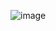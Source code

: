 ![image](https://github.com/Vitor-ext/CocaCola-4-ADS/assets/83734913/cfb6b476-dbdd-4494-95d9-77c5edfc4173)
